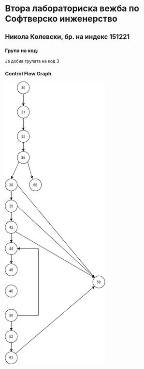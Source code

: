 # Втора лабораториска вежба по Софтверско инженерство
## Никола Колевски, бр. на индекс 151221
### Група на код:
Ја добив групата на код 3
### Control Flow Graph
![Фотографија од control flow graph-ot](Control_Flow_Diagram.png)